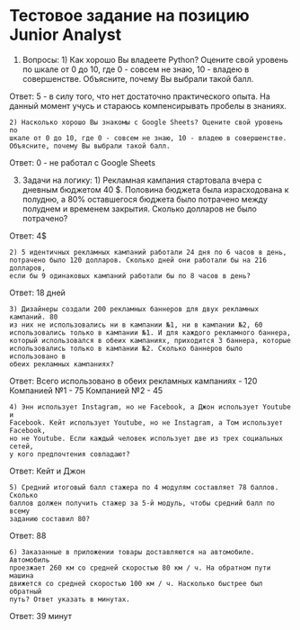 # Тестовое задание на позицию Junior Analyst  
 
  1. Вопросы:
    1) Как хорошо Вы владеете Python? Оцените свой уровень по шкале от 0 до 10,
    где 0 - совсем не знаю, 10 - владею в совершенстве.
    Объясните, почему Вы выбрали такой балл.

  Ответ: 5 - в силу того, что нет достаточно практического опыта. На данный момент учусь и стараюсь компенсирывать пробелы в знаниях. 
  
    2) Насколько хорошо Вы знакомы с Google Sheets? Оцените свой уровень по
    шкале от 0 до 10, где 0 - совсем не знаю, 10 - владею в совершенстве.
    Объясните, почему Вы выбрали такой балл.

  Ответ: 0 - не работал с Google Sheets
  
  3. Задачи на логику:
    1) Рекламная кампания стартовала вчера с дневным бюджетом 40 $. Половина
    бюджета была израсходована к полудню, а 80% оставшегося бюджета было
    потрачено между полуднем и временем закрытия. Сколько долларов не было
    потрачено?

Ответ:  4$

    2) 5 идентичных рекламных кампаний работали 24 дня по 6 часов в день,
    потрачено было 120 долларов. Сколько дней они работали бы на 216 долларов,
    если бы 9 одинаковых кампаний работали бы по 8 часов в день?

Ответ:  18 дней 

    3) Дизайнеры создали 200 рекламных баннеров для двух рекламных кампаний. 80
    из них не использовались ни в кампании №1, ни в кампании №2, 60
    использовались только в кампании №1. И для каждого рекламного баннера,
    который использовался в обеих кампаниях, приходится 3 баннера, которые
    использовались только в кампании №2. Сколько баннеров было использовано в
    обеих рекламных кампаниях?

Ответ: Всего использовано в обеих рекламных кампаниях - 120
       Компанией №1 - 75
       Компанией №2 - 45
        
    4) Энн использует Instagram, но не Facebook, а Джон использует Youtube и
    Facebook. Кейт использует Youtube, но не Instagram, а Том использует Facebook,
    но не Youtube. Если каждый человек использует две из трех социальных сетей,
    у кого предпочтения совпадают?

Ответ: Кейт и Джон
    
    5) Средний итоговый балл стажера по 4 модулям составляет 78 баллов. Сколько
    баллов должен получить стажер за 5-й модуль, чтобы средний балл по всему
    заданию составил 80?

Ответ: 88
    
    6) Заказанные в приложении товары доставляются на автомобиле. Автомобиль
    проезжает 260 км со средней скоростью 80 км / ч. На обратном пути машина
    движется со средней скоростью 100 км / ч. Насколько быстрее был обратный
    путь? Ответ указать в минутах.

Ответ: 39 минут

